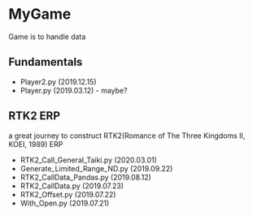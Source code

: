 # MyGame
Game is to handle data

## Fundamentals
- Player2.py (2019.12.15)
- Player.py (2019.03.12) - maybe?

## RTK2 ERP
a great journey to construct RTK2(Romance of The Three Kingdoms II, KOEI, 1989) ERP
- RTK2_Call_General_Taiki.py (2020.03.01)
- Generate_Limited_Range_ND.py (2019.09.22)
- RTK2_CallData_Pandas.py (2019.08.12)
- RTK2_CallData.py (2019.07.23)
- RTK2_Offset.py (2019.07.22)
- With_Open.py (2019.07.21)
